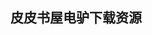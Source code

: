 ## 皮皮书屋电驴下载资源 

[Learning Adobe Muse.pdf]: (ed2k://|file|Learning%20Adobe%20Muse.pdf|7531089|cd6a6ed388cbfb8fddb1d7c729b31cc6|h=w7saynifnyz2k6pwd7vajxawozgrxh6w|/)

[Hacking Exposed Web Applications, 3rd Edition.pdf]: (ed2k://|file|Hacking%20Exposed%20Web%20Applications%2C%203rd%20Edition.pdf|7285080|5157d2648f39b2a7fe883e838f12ebf8|h=bbuxrvyjioimwwaa5xhnv2ksqqigzget|/)

[Planning and Managing Durpal Projects.pdf]: (ed2k://|file|Planning%20and%20Managing%20Durpal%20Projects.pdf|8309171|e43db6ca7ea90b1a38427f1a769bae75|h=fijkvsyihh3dta5sbwzz4sdssmhumv3m|/)

[OGRE 3D 1.7 Application Development Cookbook.pdf]: (ed2k://|file|OGRE%203D%201.7%20Application%20Development%20Cookbook.pdf|6128208|9f9f948b4f72d5e40ad68733aa3039e9|h=wueuagmvjima2wei5el5gya4pa6tx5rs|/)

[mastering photoshop for web design by smashing magazine.pdf]: (ed2k://|file|mastering%20photoshop%20for%20web%20design%20by%20smashing%20magazine.pdf|10668042|0c2affeb0197accf3580cd2d8629478f|h=x5pylypo4pcfwk2epxd75xvcnhie4mwl|/)

[写给大家看的设计书（第3版）.pdf]: (ed2k://|file|%E5%86%99%E7%BB%99%E5%A4%A7%E5%AE%B6%E7%9C%8B%E7%9A%84%E8%AE%BE%E8%AE%A1%E4%B9%A6%EF%BC%88%E7%AC%AC3%E7%89%88%EF%BC%89.pdf|25560253|1476d78b990c23788e4fb2d87e783ae7|h=vlv5ikrg7zsuzmmuiritsft7zcx6ouaq|/)

[Flash 3D_ Animation, Interactivity, and Games.pdf]: (ed2k://|file|Flash%203D_%20Animation%2C%20Interactivity%2C%20and%20Games.pdf|8752723|4c08082479031773cc051dd2aa82fb21|h=fom5uzxidmvrzgogxr7utmhhqavm4x45|/)

[Beginning Android Tablet Programming.pdf]: (ed2k://|file|Beginning%20Android%20Tablet%20Programming.pdf|4581862|b1183c7c23ff52134128690bb09cbb73|h=vokk7tdc7u5cghkc6ihikkhmxzutumr2|/)

[MCTS Windows Server 2008 70-642 Q&A.pdf]: (ed2k://|file|MCTS%20Windows%20Server%202008%2070-642%20Q%26A.pdf|1986117|28d8e1e976fcf499e0f4f38a65f32708|h=rlzbhbvrbaghb4dui7blgizhc5oyd45l|/)

[PHP Cookbook, 2nd edition.pdf]: (ed2k://|file|PHP%20Cookbook%2C%202nd%20edition.pdf|7966373|355ed7a28c8c29040a466910c924a1a6|h=4vmlgjrikmcohsvbnmjh2ucbhrzcxqud|/)

[How to Think About Algorithms.pdf]: (ed2k://|file|How%20to%20Think%20About%20Algorithms.pdf|6335274|a028bdc12e626516a65057ac3bc82924|h=tnr7afwenkwrubzboitubothts6p75fx|/)

[Modelling Computing Systems.pdf]: (ed2k://|file|Modelling%20Computing%20Systems.pdf|15974229|82126a63c23ea19266b433abcfba8cdb|h=3yahq5lw77ca7qj5vpqzvb5azw3j7xgu|/)

[Professional ASP.NET 3.5 SP1 Edition_ In C# and VB.pdf]: (ed2k://|file|Professional%20ASP.NET%203.5%20SP1%20Edition_%20In%20C%23%20and%20VB.pdf|21813966|effaaecd02e848806b3a7d4982e8ad50|h=oggkpveem6qcyuk6bkxjubmh66k5qp23|/)

[CCNA Voice Quick Refence Sheet v1.pdf]: (ed2k://|file|CCNA%20Voice%20Quick%20Refence%20Sheet%20v1.pdf|5333230|0f21cea0dae4b27b4c8378ba6815458b|h=z66paffawjj4eseccdq5yi3fm2soerjd|/)

[Hardware_Firmware Interface Design.pdf]: (ed2k://|file|Hardware_Firmware%20Interface%20Design.pdf|3926726|f317f97eab9d07b79f58ca2d4183388e|h=zk3nt7ghggkafjwt6ikzwalmkilaresy|/)

[ASP.NET MVC Framework Preview.pdf]: (ed2k://|file|ASP.NET%20MVC%20Framework%20Preview.pdf|1720779|37d3a678ca9b3a6d74c683c5d8bbc849|h=omevw5arkpjm2kbenfxhokkihuvw3jnb|/)

[C++编程惯用法——高级程序员常用方法和技巧.pdf]: (ed2k://|file|C%2B%2B%E7%BC%96%E7%A8%8B%E6%83%AF%E7%94%A8%E6%B3%95%E2%80%94%E2%80%94%E9%AB%98%E7%BA%A7%E7%A8%8B%E5%BA%8F%E5%91%98%E5%B8%B8%E7%94%A8%E6%96%B9%E6%B3%95%E5%92%8C%E6%8A%80%E5%B7%A7.pdf|11043961|604a10ed80b6f1a98abc69ddb96da1ed|h=j6yyb3gledk7fno3roduhq4btkngi3ia|/)

[Pro Visual Studio 2005 Team System.pdf]: (ed2k://|file|Pro%20Visual%20Studio%202005%20Team%20System.pdf|15072065|104b508f77acea1281f572f194c85415|h=5uu2zkabsuwpfwykbznd47gdjgtje6ip|/)

[Wireless Reconnaissance in Penetration Testing.pdf]: (ed2k://|file|Wireless%20Reconnaissance%20in%20Penetration%20Testing.pdf|14254899|bdd1b33f62eec1e4f38d7d429bc82ac9|h=4vazm6zg67s6z7hk5y7iwxp74zdknp5b|/)

[BIG DATA HDINSIGHT ESSENTIALS.pdf]: (ed2k://|file|BIG%20DATA%20HDINSIGHT%20ESSENTIALS.pdf|3522790|d139fb99e4ebca9c68549b6dec57dd44|h=qbuogqamezwmcti7ycfgo6sb3m7jhj4s|/)

[Building an Optimizing Compiler.chm]: (ed2k://|file|Building%20an%20Optimizing%20Compiler.chm|11793472|18c38989c126133a43674b6f808779ef|h=uvckned5o3ow6rml42fmevk2nkuj47so|/)

[Switch_ How to Change Things When Change Is Hard.pdf]: (ed2k://|file|Switch_%20How%20to%20Change%20Things%20When%20Change%20Is%20Hard.pdf|4211346|5d23256b79e70e8c4cc4beadc43340fb|h=7cpnt6qo5nm4mlv7enjgnztcead6ick4|/)

[IP Storage Networking.chm]: (ed2k://|file|IP%20Storage%20Networking.chm|5201056|9bc976d7294a368f35e1ab931aaff4f8|h=niiw2mrdi4n3olfsoy3issultmqrq3kq|/)

[Performance Testing Microsoft .NET Web Applications.chm]: (ed2k://|file|Performance%20Testing%20Microsoft%20.NET%20Web%20Applications.chm|1447008|a801b3eb23e55cdd2cb45894c839947f|h=z55izbc6n4sxey4scgv6q45rs7blhae2|/)

[Rational Unified Process.chm]: (ed2k://|file|Rational%20Unified%20Process.chm|2270638|1443ace0594e95a5ba36fe63ca4a163d|h=ffewp2o7iylx7gis3xrxof5u45wrzyy6|/)

[Security in Wireless Ad Hoc and Sensor Networks.pdf]: (ed2k://|file|Security%20in%20Wireless%20Ad%20Hoc%20and%20Sensor%20Networks.pdf|5382654|6e25803b389506f51b514859ddcc8412|h=tjhzefxvkwkzzh6hwhm32w2rzxguvzzr|/)

[游戏脚本高级编程（Game Scripting Mastery中文版) -part3.pdf]: (ed2k://|file|%E6%B8%B8%E6%88%8F%E8%84%9A%E6%9C%AC%E9%AB%98%E7%BA%A7%E7%BC%96%E7%A8%8B%EF%BC%88Game%20Scripting%20Mastery%E4%B8%AD%E6%96%87%E7%89%88%29%20-part3.pdf|49728425|2e77a659335b6c7c6c96f4334281f4d5|h=fej7rv6as4kfsaj642eqpmz6ytr65wxl|/)

[The CUDA Handbook.pdf]: (ed2k://|file|The%20CUDA%20Handbook.pdf|2460944|a34c4b491fddf890492af5f3334b8907|h=x2lnvdoovouiewd7pggos4sjeq7okfxc|/)

[Creating Breakthrough Products_ Innovation from Product Planning to Program Approval.pdf]: (ed2k://|file|Creating%20Breakthrough%20Products_%20Innovation%20from%20Product%20Planning%20to%20Program%20Approval.pdf|47937599|3ef8302d3c8f49dae930d7e967404fc4|h=kxqeuwp5tdekavkjelkl5vzbw3hnfrrf|/)

[Programming Concurrency on the JVM.pdf]: (ed2k://|file|Programming%20Concurrency%20on%20the%20JVM.pdf|4097317|1f94e1233c27ef7380fe1b26e5350d7a|h=u7dpcysebadkyipp6zyiyqqdrc7hx2my|/)

[OpenSolaris系统管理(ZIP卷1).pdf]: (ed2k://|file|OpenSolaris%E7%B3%BB%E7%BB%9F%E7%AE%A1%E7%90%86%28ZIP%E5%8D%B71%29.pdf|51380224|4c49f260e8c681084a58f5cc191b527c|h=2eaxwuhksncxn3z43lwkp365bul67gql|/)

[Algorithms in Java (3rd Edition) Parts 1-4 _ Fundamentals, Data Structures, Sorting, Searching.chm]: (ed2k://|file|Algorithms%20in%20Java%20%283rd%20Edition%29%20Parts%201-4%20_%20Fundamentals%2C%20Data%20Structures%2C%20Sorting%2C%20Searching.chm|5674887|846223ea41ef3a5255a55e76715d490a|h=vwhuumwv7sukz2bczo37gqxtl5kftlps|/)

[Advanced Compiler Design and Implementation (zipped PDF split 2).pdf]: (ed2k://|file|Advanced%20Compiler%20Design%20and%20Implementation%20%28zipped%20PDF%20split%202%29.pdf|26746612|2aa07df8855cad5d2805147670e16c6d|h=equkrrigcaveak2vy4orjjsj3uofaizg|/)

[Android in Action, 3rd Edition.pdf]: (ed2k://|file|Android%20in%20Action%2C%203rd%20Edition.pdf|10130021|f9f011b2f29303dab16934ab13092dc6|h=545hdc6ndyannj3kggbzhxzxf7rz57bz|/)

[Usability Testing Essentials.pdf]: (ed2k://|file|Usability%20Testing%20Essentials.pdf|4915211|14c72f8652b0c959ea949987d078f91d|h=uvjvs6wodci4tmwaxux23qhey3s53wpr|/)

[The Art of Multiprocessor Programming, Revised Reprint.pdf]: (ed2k://|file|The%20Art%20of%20Multiprocessor%20Programming%2C%20Revised%20Reprint.pdf|5613968|dcbe72f86f0ec9384c0697bd7b83b109|h=zic4pbh5bpqsdzy7jzcx6d6yxomedvzh|/)

[Windows 8.1_ Out of the Box, Second Edition.pdf]: (ed2k://|file|Windows%208.1_%20Out%20of%20the%20Box%2C%20Second%20Edition.pdf|29405756|bf33d2bcb8fb57a6c1958ed57b02e640|h=5oqc34c43ygeby3xhxdvhmkdjrkft34l|/)

[TCP_IP Sockets in C Practical Guide for Programmer.pdf]: (ed2k://|file|TCP_IP%20Sockets%20in%20C%20Practical%20Guide%20for%20Programmer.pdf|6664677|8084c0d7e3e97781cc7e3932ef2b2581|h=ww4rbodd2ke55dp5oyy57q5hsjeq6s64|/)

[JRuby Cookbook.chm]: (ed2k://|file|JRuby%20Cookbook.chm|3809468|1817a82d7271ab2f73854adf1142d594|h=26eyikl2w5ao454lgm6zeybf32twl32x|/)

[The Art of Software Testing, Second Edition.pdf]: (ed2k://|file|The%20Art%20of%20Software%20Testing%2C%20Second%20Edition.pdf|1991921|1f1d3d384f1d9ea247f7f61ab128b8af|h=fdp7iuj56wvvi2gsb2kd5iz5u6k3amui|/)

[Pro Spring (4th Edition).pdf]: (ed2k://|file|Pro%20Spring%20%284th%20Edition%29.pdf|4604910|a7adc73755de4ab6a0680f9f981e72d4|h=fb4vtx3qfqxqcdotak6im4npavo4lacj|/)

[Your Baby’s First Year For Dummies.pdf]: (ed2k://|file|Your%20Baby%E2%80%99s%20First%20Year%20For%20Dummies.pdf|3333904|bfd8eb3b4be69a087e0e7a0a803a2987|h=qlrg3iao7xj4z3kin2k6ogeumvzxcqgv|/)

[Beginning the Linux Command Line.pdf]: (ed2k://|file|Beginning%20the%20Linux%20Command%20Line.pdf|1734395|f996c83a8fc6aa73b4b4499f79a5afa3|h=k3e3rgf6qodkmm42ftlvx476mlbr7eqt|/)

[Hacker & Painters.pdf]: (ed2k://|file|Hacker%20%26%20Painters.pdf|5985033|22ecd57e7477f70f071d829aa6e56d00|h=qsg7icrerkiqztae2v57lzlggn5iafae|/)

[Bulletproof Web Design, Second Edition.pdf]: (ed2k://|file|Bulletproof%20Web%20Design%2C%20Second%20Edition.pdf|4726852|0abb15ab730459603b375bebed7484e7|h=xuvd5f574lp7mlqxdpegtly5bfzmvcxz|/)

[PowerBuilder 8 参考手册(无控件部分).pdf]: (ed2k://|file|PowerBuilder%208%20%E5%8F%82%E8%80%83%E6%89%8B%E5%86%8C%28%E6%97%A0%E6%8E%A7%E4%BB%B6%E9%83%A8%E5%88%86%29.pdf|8290626|231733d90058136ef1eda8407e31ff85|h=ymzst6kbv2nz4wwyot7xfa6ckwoalnkg|/)

[Moodle 1.9 Extension Development.pdf]: (ed2k://|file|Moodle%201.9%20Extension%20Development.pdf|7550098|26851b528105271657c00b0c2ade5cbb|h=jhcoyiuk5cv4ozoxex6mheognatw3w5e|/)

[Intrusion Prevention Fundamentals.chm]: (ed2k://|file|Intrusion%20Prevention%20Fundamentals.chm|2211497|f126bc9834a4311e4f92d7f7dbb73fc7|h=glfz5qr6x6kqqy3vur5gszqszvxla7s4|/)

[Linux 内核设计与实现, 第2版.pdf]: (ed2k://|file|Linux%20%E5%86%85%E6%A0%B8%E8%AE%BE%E8%AE%A1%E4%B8%8E%E5%AE%9E%E7%8E%B0%2C%20%E7%AC%AC2%E7%89%88.pdf|17903177|b8ab1314c8869b69d82d51fb2646fd5d|h=iiird3sb3oj6yjytaxh3j4ezx7sgcof4|/)

[SQL Queries for Mere Mortals.pdf]: (ed2k://|file|SQL%20Queries%20for%20Mere%20Mortals.pdf|3466291|284cbf54e5ac71c47dbccac5b56e30c9|h=zgfx4jrsouffy2ycq63nm5tp4v4q4qxb|/)

[Pro SharePoint 2007 Development Techniques.pdf]: (ed2k://|file|Pro%20SharePoint%202007%20Development%20Techniques.pdf|10813953|b8a7f6cf0ba08161912a27e0e3e621dc|h=v7nxckj4ryex6cu4udwoged6hqhsrb4z|/)

[Practical Android Projects.pdf]: (ed2k://|file|Practical%20Android%20Projects.pdf|17432870|f997f557450e5a8ea05c9043039399e0|h=yjcn24lszqt6fuzhdh7v6krszvzj5kcw|/)

[Next-Generation Business Intelligence Software with Silverlight 3.pdf]: (ed2k://|file|Next-Generation%20Business%20Intelligence%20Software%20with%20Silverlight%203.pdf|5309231|b10b2ca296dd759c6f32a27ac544b15a|h=5zjhsgwtj5liszbbcd4d4j3zwhaflotz|/)

[Microsoft® Visual C#® 2010 Step by Step.pdf]: (ed2k://|file|Microsoft%C2%AE%20Visual%20C%23%C2%AE%202010%20Step%20by%20Step.pdf|17640017|86bc31b099bf2c7398c338687d4c464d|h=gzs5hiqjf7lyxr7rqw247nsqsoecfevj|/)

[The Tao of Programming.pdf]: (ed2k://|file|The%20Tao%20of%20Programming.pdf|510089|c0e3c12da779c54466e7f595be3448a1|h=jge5golax5smxgn6ebwtjlcic4xad7ft|/)

[PHP Objects, Patterns and Practice, Third Edition.pdf]: (ed2k://|file|PHP%20Objects%2C%20Patterns%20and%20Practice%2C%20Third%20Edition.pdf|8906787|8300b64a8ff371ef919ef513f97b1ad1|h=2gkvd4cufafuckpfhxdzfhcf7nrbn3kx|/)

[New Programmer’s Survival Manual (EPUB).pdf]: (ed2k://|file|New%20Programmer%E2%80%99s%20Survival%20Manual%20%28EPUB%29.pdf|1209039|05f2d9f5ca9ebc6968f8000c4352cf37|h=onj6ela4jb42cjhzubyoqbn63glmwr4t|/)

[Curves and Surfaces for CAGD, Fifth Edition_ A Practical Guide.pdf]: (ed2k://|file|Curves%20and%20Surfaces%20for%20CAGD%2C%20Fifth%20Edition_%20A%20Practical%20Guide.pdf|17941774|466f35fec8ae020a7204f71f8fdcbb03|h=xz4qkg7kl7ldlxp634fpvxtss7l2yjyq|/)

[实时UML（第二版）.pdf]: (ed2k://|file|%E5%AE%9E%E6%97%B6UML%EF%BC%88%E7%AC%AC%E4%BA%8C%E7%89%88%EF%BC%89.pdf|7758444|a16a493a94ee185a6fce9509e4aad11e|h=ojvb44ujiih36sz3qe7w7d5g44s7wtev|/)

[Pragmatic Version Control Using Git.pdf]: (ed2k://|file|Pragmatic%20Version%20Control%20Using%20Git.pdf|3607518|59ef4d1f6655edf58925a6e96b4a82e5|h=jniqyryfxr4j2n73kc7nkwf5ynudunul|/)

[The Not So Short Introduction to LaTeX 2e.pdf]: (ed2k://|file|The%20Not%20So%20Short%20Introduction%20to%20LaTeX%202e.pdf|2139686|0ef0a95c62237c63f1ebcc0c3ddcea6b|h=eqjie3pyjxbhs7hsjoy53bh6kcjcoewh|/)

[VBA and Macros_ Microsoft Excel 2010.rar]: (ed2k://|file|VBA%20and%20Macros_%20Microsoft%20Excel%202010.rar|22208397|63352fc8c3a2e703e2f1a3461f3dced4|h=fogsmodp3c3jryqcioecmr5hzhjgb264|/)

[Cooking for Geeks.pdf]: (ed2k://|file|Cooking%20for%20Geeks.pdf|13594366|657631cec4f1f8feaf2e19f208f6e8a6|h=orasq4mqbcheizwy43fb7yokiwixo3uq|/)

[Thor’s Microsoft Security Bible_ A Collection of Practical Security Techniques.pdf]: (ed2k://|file|Thor%E2%80%99s%20Microsoft%20Security%20Bible_%20A%20Collection%20of%20Practical%20Security%20Techniques.pdf|15365592|ab6bbb0941085f5aeddffdf1002ccab6|h=t2hcqryfszilulubvkmkkhuxcwl3mtdq|/)

[OPENCV教程：基础篇.pdf]: (ed2k://|file|OPENCV%E6%95%99%E7%A8%8B%EF%BC%9A%E5%9F%BA%E7%A1%80%E7%AF%87.pdf|42898306|16019d5d4c17ad846af0e1f16d95414d|h=5vf2zxiqvout7bc436jb5rrbycm5msvg|/)

[MPLS-Enabled Applications_ Emerging Developments and New Technologies, 2nd Edition.pdf]: (ed2k://|file|MPLS-Enabled%20Applications_%20Emerging%20Developments%20and%20New%20Technologies%2C%202nd%20Edition.pdf|1651260|717ff3a56e2030000660706be8810d8f|h=jr4uevv6lhaeniagidqdesvtnuef3qum|/)

[鸟哥的Linux私房菜 基础学习篇(第三版).pdf]: (ed2k://|file|%E9%B8%9F%E5%93%A5%E7%9A%84Linux%E7%A7%81%E6%88%BF%E8%8F%9C%20%E5%9F%BA%E7%A1%80%E5%AD%A6%E4%B9%A0%E7%AF%87%28%E7%AC%AC%E4%B8%89%E7%89%88%29.pdf|23121212|d0cf588228bd42713573b5bb953d164a|h=rwlx5xpvmvrtunmoi6rc5s3pqe5c6ll2|/)

[Moving to Microsoft Visual Studio 2010.pdf]: (ed2k://|file|Moving%20to%20Microsoft%20Visual%20Studio%202010.pdf|19090022|affd14efa7de9238f3be3dbfccdd7074|h=dtp6f2zpgcp4bmalkijr2snmrlnmm355|/)

[Microsoft SQL Server Reporting Services Recipes_ for Designing Expert Reports.pdf]: (ed2k://|file|Microsoft%20SQL%20Server%20Reporting%20Services%20Recipes_%20for%20Designing%20Expert%20Reports.pdf|22727653|ff9c78c2cba3eeded308c9e39f3af204|h=vd3s4r6gstzuv57ztoub7av4wo2exvec|/)

[Enterprise Software Architecture and Design.pdf]: (ed2k://|file|Enterprise%20Software%20Architecture%20and%20Design.pdf|4155067|fa2b783d13692a4f3903edae4d177194|h=rswz536ldxwadwwjuwvv2fpa5thonudj|/)

[Effortless Flex 4 Development.pdf]: (ed2k://|file|Effortless%20Flex%204%20Development.pdf|28063352|f5a239df6638e2f58fa24833a89705a0|h=4uz4wpth7uogspcmzw2zijnb37tfcgga|/)

[Ajax Bible.chm]: (ed2k://|file|Ajax%20Bible.chm|23767551|1ed70bcf059edfdeb3493a850d19e6b3|h=gkg3nifux55iv63jh245joslzc2ia2zb|/)

[jQuery UI 1.10_ The User Interface Library for jQuery.pdf]: (ed2k://|file|jQuery%20UI%201.10_%20The%20User%20Interface%20Library%20for%20jQuery.pdf|12972681|acfdbe48b95f42defae92a4edd0d8040|h=fw6hzjjubdronmx3vq3xbnyugdf23v4q|/)

[数据库系统实现(第二版).pdf]: (ed2k://|file|%E6%95%B0%E6%8D%AE%E5%BA%93%E7%B3%BB%E7%BB%9F%E5%AE%9E%E7%8E%B0%28%E7%AC%AC%E4%BA%8C%E7%89%88%29.pdf|28326016|45e4b2a7d986943738fca328273e7c22|h=3gbi34pva4dmhwihashwjsn3cepwwham|/)

[AutoCAD_ Professional Tips and Techniques.pdf]: (ed2k://|file|AutoCAD_%20Professional%20Tips%20and%20Techniques.pdf|24766664|94e82ca61577e62b170e61f67f12b6ca|h=f27ixq3ef4knupi3p3cmbagzej3ice4y|/)

[sed与awk(第2版) (饭醉团伙中文高清版修订3rd，带书签).pdf]: (ed2k://|file|sed%E4%B8%8Eawk%28%E7%AC%AC2%E7%89%88%29%20%28%E9%A5%AD%E9%86%89%E5%9B%A2%E4%BC%99%E4%B8%AD%E6%96%87%E9%AB%98%E6%B8%85%E7%89%88%E4%BF%AE%E8%AE%A23rd%EF%BC%8C%E5%B8%A6%E4%B9%A6%E7%AD%BE%29.pdf|16782153|391d9b94a98bea4c9a233c023f267580|h=74z5ldcfn3tx6ooth5y76sggqryr5zoz|/)

[Practical Rendering and Computation with Direct3D 11.pdf]: (ed2k://|file|Practical%20Rendering%20and%20Computation%20with%20Direct3D%2011.pdf|38456805|b40fec7d215e71b172e978a1d5be9995|h=pamjct3qohcgaieoqejmj4dn7vo43dr3|/)

[你不可不知的50个物理知识.pdf]: (ed2k://|file|%E4%BD%A0%E4%B8%8D%E5%8F%AF%E4%B8%8D%E7%9F%A5%E7%9A%8450%E4%B8%AA%E7%89%A9%E7%90%86%E7%9F%A5%E8%AF%86.pdf|31258691|a14a89e9769898a307b95230bca67802|h=5meqimjm3o6ixakt5prefaoaj32khtdz|/)

[编程之道.pdf]: (ed2k://|file|%E7%BC%96%E7%A8%8B%E4%B9%8B%E9%81%93.pdf|510089|c0e3c12da779c54466e7f595be3448a1|h=jge5golax5smxgn6ebwtjlcic4xad7ft|/)

[PHP 5 Power Programming.pdf]: (ed2k://|file|PHP%205%20Power%20Programming.pdf|9850805|9d9ef74719f990a28cad3bee03d50353|h=c47qlmno2ehij6dklo6gi54mmbvwyrto|/)

